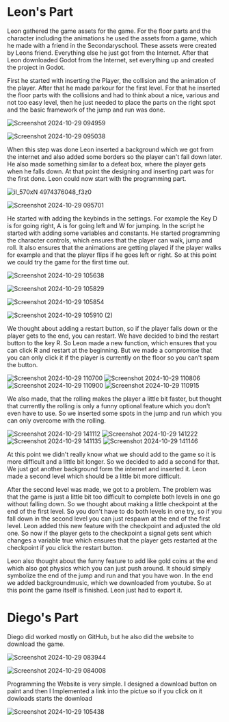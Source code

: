 # Leon's Part

<p>Leon gathered the game assets for the game. For the floor parts and the character including the animations he used the assets from a game, which he made with a friend in the Secondaryschool. These assets were created by Leons friend. Everything else he just got from the Internet. After that Leon downloaded Godot from the Internet, set everything up and created the project in Godot. </p>


<p>First he started with inserting the Player, the collision and the animation of the player. After that he made parkour for the first level. For that he inserted the floor parts with the collisions and had to think about a nice, various and not too easy level, then he just needed to place the parts on the right spot and the basic framework of the jump and run was done. </p>

![Screenshot 2024-10-29 094959](https://github.com/user-attachments/assets/57ad4407-a02f-4d6c-88b5-fa39469c3600)

![Screenshot 2024-10-29 095038](https://github.com/user-attachments/assets/62a7e996-6fbf-4413-8117-d315d763c8ea)


<p>When this step was done Leon inserted a background which we got from the internet and also added some borders so the player can't fall down later. He also made something similar to a defeat box, where the player gets when he falls down. At that point the designing and inserting part was for the first done. Leon could now start with the programming part. </p>

![il_570xN 4974376048_f3z0](https://github.com/user-attachments/assets/65abcb40-ffac-4f5e-b994-a0eee9644b1e)


![Screenshot 2024-10-29 095701](https://github.com/user-attachments/assets/f787435a-b99e-49cd-982f-0f118d495748)


<p>He started with adding the keybinds in the settings. For example the Key D is for going right, A is for going left and W for jumping. In the script he started with adding some variables and constants. He started programming the character controls, which ensures that the player can walk, jump and roll. It also ensures that the animations are getting played if the player walks for example and that the player flips if he goes left or right. So at this point we could try the game for the first time out.</p>

![Screenshot 2024-10-29 105638](https://github.com/user-attachments/assets/1b72631b-8f5a-41cc-9e7e-f91d1dac522e)

![Screenshot 2024-10-29 105829](https://github.com/user-attachments/assets/95e33269-e7aa-407e-bd00-72371a5a1dac)

![Screenshot 2024-10-29 105854](https://github.com/user-attachments/assets/0b47b3e6-e116-447d-b115-e1fa436db1e2)

![Screenshot 2024-10-29 105910 (2)](https://github.com/user-attachments/assets/e13a7579-5b7e-4eff-a900-4cfd1b053a7f)





<p>We thought about adding a restart button, so if the player falls down or the player gets to the end, you can restart. We have decided to bind the restart button to the key R. So Leon made a new function, which ensures that you can click R and restart at the beginning. But we made a compromise that you can only click it if the player is currently on the floor so you can't spam the button. </p>


![Screenshot 2024-10-29 110700](https://github.com/user-attachments/assets/ba4ce3dd-5cbd-432a-b588-6da6dde87f5d)
![Screenshot 2024-10-29 110806](https://github.com/user-attachments/assets/921fa3a5-948f-4c5a-8caa-5698436972e5)
![Screenshot 2024-10-29 110900](https://github.com/user-attachments/assets/679e8f69-c1c1-4c7b-ba50-13ae047672b0)
![Screenshot 2024-10-29 110915](https://github.com/user-attachments/assets/ba1d2a7b-48b8-4d8e-a047-58b2b1c928a6)




<p>We also made, that the rolling makes the player a little bit faster, but thought that currently the rolling is only a funny optional feature which you don't even have to use. So we inserted some spots in the jump and run which you can only overcome with the rolling. </p>

![Screenshot 2024-10-29 141112](https://github.com/user-attachments/assets/410aad87-f9f2-4a56-8ecb-563b5d86e708)
![Screenshot 2024-10-29 141222](https://github.com/user-attachments/assets/808cd336-2aa3-461f-8150-91f7152b0c9f)
![Screenshot 2024-10-29 141135](https://github.com/user-attachments/assets/2497a297-2a24-4725-8814-29089c3ae40b)
![Screenshot 2024-10-29 141146](https://github.com/user-attachments/assets/db6d75aa-b60e-4b37-a789-e9ac6911b60d)

<p>At this point we didn't really know what we should add to the game so it is more difficult and a little bit longer. So we decided to add a second for that. We just got another background form the internet and inserted it. Leon made a second level which should be a little bit more difficult.
 
 
After the second level was made, we got to a problem. The problem was that the game is just a little bit too difficult to complete both levels in one go without falling down. So we thought about making a little checkpoint at the end of the first level. So you don't have to do both levels in one try, so if you fall down in the second level you can just respawn at the end of the first level. Leon added this new feature with the checkpoint and adjusted the old one. So now if the player gets to the checkpoint a signal gets sent which changes a variable true which ensures that the player gets restarted at the checkpoint if you click the restart button. </p>

<p>Leon also thought about the funny feature to add like gold coins at the end which also got physics which you can just push around. It should simply symbolize the end of the jump and run and that you have won. In the end we added backgroundmusic, which we downloaded from youtube. So at this point the game itself is finished. Leon just had to export it.</p>
 
# Diego's Part

Diego did worked mostly on GitHub, but he also did the website to download the game.

![Screenshot 2024-10-29 083944](https://github.com/user-attachments/assets/e80a1720-fe6c-400d-b1c1-17079e566a54)

![Screenshot 2024-10-29 084008](https://github.com/user-attachments/assets/ae681040-47d8-4e23-9c51-0398ac33dee1)

<p>Programming the Website is very simple. I designed a download button on paint and then I Implemented a link into the pictue so if you click on it dowloads starts the download</p>

![Screenshot 2024-10-29 105438](https://github.com/user-attachments/assets/28457522-e8a4-442b-9d5e-08a8a6aead41)





